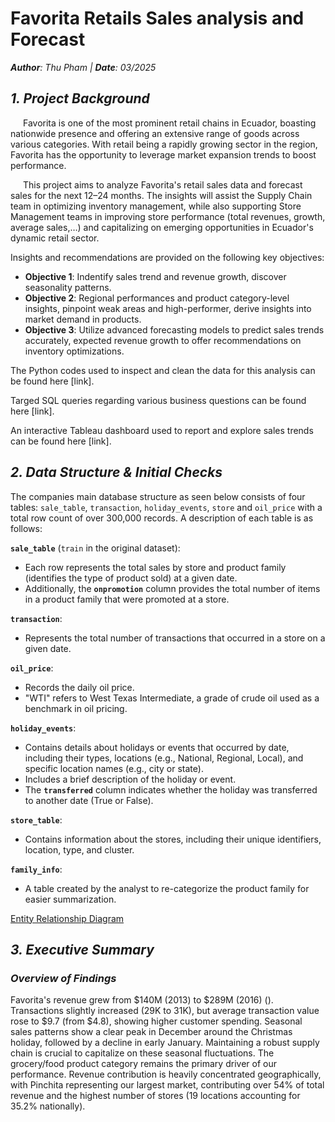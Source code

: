 # **Favorita Retails Sales analysis and Forecast**
_**Author**: Thu Pham | **Date**: 03/2025_

## _**1. Project Background**_


<p style="text-indent: 20px;"> Favorita is one of the most prominent retail chains in Ecuador, boasting nationwide presence and offering an extensive range of goods across various categories. With retail being a rapidly growing sector in the region, Favorita has the opportunity to leverage market expansion trends to boost performance. <p> 

<p style="text-indent: 20px;"> This project aims to analyze Favorita's retail sales data and forecast sales for the next 12–24 months. The insights will assist the Supply Chain team in optimizing inventory management, while also supporting Store Management teams in improving store performance (total revenues, growth, average sales,…) and capitalizing on emerging opportunities in Ecuador's dynamic retail sector. <p> 

Insights and recommendations are provided on the following key objectives:
-	**Objective 1**: Indentify sales trend and revenue growth, discover seasonality patterns.
-	**Objective 2**: Regional performances and product category-level insights, pinpoint weak areas and high-performer, derive insights into market demand in products. 
-	**Objective 3**: Utilize advanced forecasting models to predict sales trends accurately, expected revenue growth to offer recommendations on inventory optimizations. 


The Python codes used to inspect and clean the data for this analysis can be found here [link].

Targed SQL queries regarding various business questions can be found here [link].

An interactive Tableau dashboard used to report and explore sales trends can be found here [link].

## _**2. Data Structure & Initial Checks**_
The companies main database structure as seen below consists of four tables: `sale_table`, `transaction`, `holiday_events`, `store` and `oil_price` with a total row count of over 300,000 records. A description of each table is as follows: 

**`sale_table`** (`train` in the original dataset):
- Each row represents the total sales by store and product family (identifies the type of product sold) at a given date.
- Additionally, the **`onpromotion`** column provides the total number of items in a product family that were promoted at a store.

**`transaction`**:
- Represents the total number of transactions that occurred in a store on a given date.

**`oil_price`**:
- Records the daily oil price.
- "WTI" refers to West Texas Intermediate, a grade of crude oil used as a benchmark in oil pricing.

**`holiday_events`**:
- Contains details about holidays or events that occurred by date, including their types, locations (e.g., National, Regional, Local), and specific location names (e.g., city or state).
- Includes a brief description of the holiday or event.
- The **`transferred`** column indicates whether the holiday was transferred to another date (True or False).

**`store_table`**:
- Contains information about the stores, including their unique identifiers, location, type, and cluster.

**`family_info`**:
- A table created by the analyst to re-categorize the product family for easier summarization.

[Entity Relationship Diagram](images/ERD/ERD-Favorita.png)

## _**3. Executive Summary**_
### *Overview of Findings*
Favorita's revenue grew from $140M (2013) to $289M (2016) (). Transactions slightly increased (29K to 31K), but average transaction value rose to $9.7 (from $4.8), showing higher customer spending.
Seasonal sales patterns show a clear peak in December around the Christmas holiday, followed by a decline in early January. Maintaining a robust supply chain is crucial to capitalize on these seasonal fluctuations. The grocery/food product category remains the primary driver of our performance.
Revenue contribution is heavily concentrated geographically, with Pinchita representing our largest market, contributing over 54% of total revenue and the highest number of stores (19 locations accounting for 35.2% nationally).
